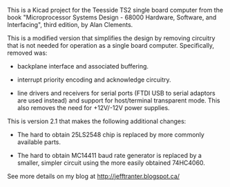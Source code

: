 This is a Kicad project for the Teesside TS2 single board computer
from the book "Microprocessor Systems Design - 68000 Hardware,
Software, and Interfacing", third edition, by Alan Clements.

This is a modified version that simplifies the design by removing
circuitry that is not needed for operation as a single board computer.
Specifically, removed was:

- backplane interface and associated buffering.

- interrupt priority encoding and acknowledge circuitry.

- line drivers and receivers for serial ports (FTDI USB to serial
  adaptors are used instead) and support for host/terminal transparent
  mode. This also removes the need for +12V/-12V power supplies.

This is version 2.1 that makes the following additional changes:

- The hard to obtain 25LS2548 chip is replaced by more commonly
  available parts.

- The hard to obtain MC14411 baud rate generator is replaced by a
  smaller, simpler circuit using the more easily obtained 74HC4060.

See more details on my blog at http://jefftranter.blogspot.ca/
